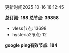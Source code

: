 更新时间2025-10-16 18:12:45

**总订阅: 188**
**总节点: 39858**
- vless节点: 13698
- hysteria2节点: 12

**google ping有效节点: 184**
